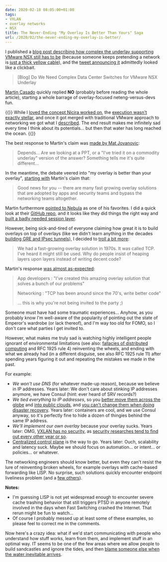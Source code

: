 ```yaml
---
date: 2020-02-18 08:05:00+01:00
tags:
- VXLAN
- overlay networks
- NSX
title: The Never-Ending "My Overlay Is Better Than Yours" Saga
url: /2020/02/the-never-ending-my-overlay-is-better/
---
```

I published a [blog post describing how complex the underlay supporting VMware NSX still has to be](/2020/02/do-we-need-complex-data-center-switches/) (because someone keeps pretending a network is [just a thick yellow cable](/2015/02/lets-get-rid-of-thick-yellow-cable/)), and the [tweet announcing it](https://twitter.com/ioshints/status/1227504195701362691) admittedly looked like a clickbait.

> \[Blog\] Do We Need Complex Data Center Switches for VMware NSX Underlay

[Martin Casado](https://twitter.com/martin_casado) quickly replied **NO** (probably before reading the whole article), starting a whole barrage of overlay-focused neteng-versus-devs fun.
<!--more-->
{{<note>}}
While I [loved the concept Nicira worked on](/2011/10/what-is-nicira-really-up-to/), the [execution wasn't exactly stellar](/2014/11/open-vswitch-performance-revisited/), and once it got merged with traditional VMware approach to networking we got what I [described](/2020/02/do-we-need-complex-data-center-switches/). The end result makes me infinitely sad every time I think about its potentials... but then that water has long reached the ocean.
{{</note>}}

The best response to Martin's claim was [made by Mat Jovanovic](https://twitter.com/matjovanovic/status/1227840092108140546):

> Depends... Are we looking at a PPT, or a "I've tried it on a commodity underlay" version of the answer? Something tells me it's quite different...

In the meantime, the debate veered into "my overlay is better than your overlay", [starting with](https://twitter.com/martin_casado/status/1227793721019600897) Martin\'s claim that:

> Good news for you -- there are many fast growing overlay solutions that are adopted by apps and security teams and bypass the networking teams altogether.

Martin furthermore [pointed to Nebula](https://twitter.com/martin_casado/status/1227794153179795456) as one of his favorites. I did a quick look at their [GitHub repo](https://github.com/slackhq/nebula), and it looks like they did things the right way and [built a badly needed session layer](/2009/08/what-went-wrong-tcpip-lacks-session/).

However, being sick-and-tired of everyone claiming how great it is to build overlays on top of overlays (like we didn't learn anything in the decades [building GRE and IPsec tunnels](/2011/03/mplsvpn-over-gre-over-ipsec-does-it/)), I decided to [troll a bit more](https://twitter.com/ioshints/status/1227837256779681797):

> We had a fast-growing overlay solution in 1970s. It was called TCP. I've heard it might still be used. Why do people insist of heaping layers upon layers instead of writing decent code?

Martin\'s response [was almost as-expected](https://twitter.com/martin_casado/status/1227842655725350912):

> App developers : "I've created this amazing overlay solution that solves a bunch of our problems"
>
> Networking : "TCP has been around since the 70's, write better code"
>
> ... this is why you're not being invited to the party ;)

Someone must have had some traumatic experiences\... Anyhow, as you probably know I'm well-aware of the popularity of pointing out the state of Emperor's wardrobe (or lack thereof), and I'm way too old for FOMO, so I don't care what parties I get invited to.

However, what makes me truly sad is watching highly intelligent people ignorant of environmental limitations (see also: [fallacies of distributed computing](/2020/01/video-fallacies-of-distributed-computing/) and RFC 1925 rule 4) reinventing the wheels, and ending with what we already had (in a different disguise, see also RFC 1925 rule 11) after spending years figuring it out and repeating the mistakes we made in the past.

For example:

-   *We won't use DNS* (for whatever made-up reason), because we believe in IP addresses. Years later: We don't care about stinking IP addresses anymore, we have Consul (hint: ever heard of SRV records?)
-   *We tied everything to IP addresses*, so you [better move them across the globe](/2015/02/before-talking-about-vmotion-across/) and [into public clouds](/2019/11/stretched-layer-2-subnets-in-azure/), and [you can't change them when doing disaster recovery](/2019/12/you-dont-need-ip-renumbering-for/). Years later: containers are cool, and we use Consul anyway, so it's perfectly fine to hide a dozen of thingies behind the same IP address.
-   *We'll implement our own overlay* because your overlay sucks. Years later: OMG, [VXLAN has no security](/2015/04/omg-vxlan-encapsulation-has-no-security/), as [security researches tend to find out every other year or so](/2018/11/omg-vxlan-is-still-insecure/).
-   [Centralized control plane](/2014/05/does-centralized-control-plane-make/) is the way to go. Years later: Ouch, scalability and latency suck. Maybe we should focus on automation\... or intent\... or policies\... or whatever.

The networking engineers should know better, but even they can't resist the lure of reinventing broken wheels, for example overlays with cache-based forwarding like LISP. No surprise, such solutions quickly encounter endpoint liveliness problem (and a [few others](https://tools.ietf.org/html/draft-meyer-loc-id-implications-01)).

**Notes:**

-   I'm guessing LISP is not yet widespread enough to encounter severe cache trashing behavior that still triggers PTSD in anyone remotely involved in the days when Fast Switching crashed the Internet. That rerun might be fun to watch...
-   Of course I probably messed up at least some of these examples, so please feel to correct me in the comments.

Now here's a crazy idea: what if we'd start communicating with people who understand how stuff works, learn from them, and implement stuff in an optimal way. IT seems to be one of the few areas where we allow people to build sandcastles and ignore the tides, and then [blame someone else when the water inevitable arrives](/2013/04/this-is-what-makes-networking-so-complex/).

